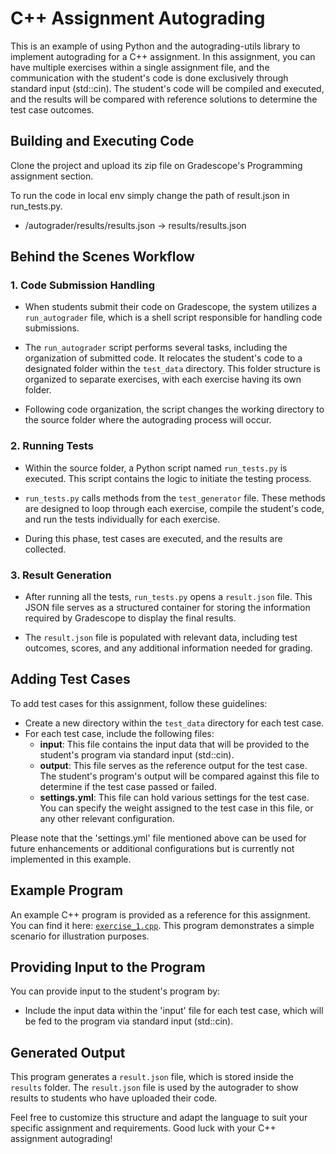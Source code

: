 # C++ Assignment Autograding

This is an example of using Python and the autograding-utils library to implement autograding for a C++ assignment. In this assignment, you can have multiple exercises within a single assignment file, and the communication with the student's code is done exclusively through standard input (std::cin). The student's code will be compiled and executed, and the results will be compared with reference solutions to determine the test case outcomes.

## Building and Executing Code

Clone the project and upload its zip file on Gradescope's Programming assignment section.

To run the code in local env simply change the path of result.json in run_tests.py.

- /autograder/results/results.json -> results/results.json

## Behind the Scenes Workflow

### 1. Code Submission Handling

- When students submit their code on Gradescope, the system utilizes a `run_autograder` file, which is a shell script responsible for handling code submissions.

- The `run_autograder` script performs several tasks, including the organization of submitted code. It relocates the student's code to a designated folder within the `test_data` directory. This folder structure is organized to separate exercises, with each exercise having its own folder.

- Following code organization, the script changes the working directory to the source folder where the autograding process will occur.

### 2. Running Tests

- Within the source folder, a Python script named `run_tests.py` is executed. This script contains the logic to initiate the testing process.

- `run_tests.py` calls methods from the `test_generator` file. These methods are designed to loop through each exercise, compile the student's code, and run the tests individually for each exercise.

- During this phase, test cases are executed, and the results are collected.

### 3. Result Generation

- After running all the tests, `run_tests.py` opens a `result.json` file. This JSON file serves as a structured container for storing the information required by Gradescope to display the final results.

- The `result.json` file is populated with relevant data, including test outcomes, scores, and any additional information needed for grading.

## Adding Test Cases

To add test cases for this assignment, follow these guidelines:

- Create a new directory within the `test_data` directory for each test case.
- For each test case, include the following files:
  - **input**: This file contains the input data that will be provided to the student's program via standard input (std::cin).
  - **output**: This file serves as the reference output for the test case. The student's program's output will be compared against this file to determine if the test case passed or failed.
  - **settings.yml**: This file can hold various settings for the test case. You can specify the weight assigned to the test case in this file, or any other relevant configuration.

Please note that the 'settings.yml' file mentioned above can be used for future enhancements or additional configurations but is currently not implemented in this example.

## Example Program

An example C++ program is provided as a reference for this assignment. You can find it here: [`exercise_1.cpp`](https://github.com/Divyashree-iyer/autograder/blob/main/test_data/exercise_1/exercise_1.cpp). This program demonstrates a simple scenario for illustration purposes.

## Providing Input to the Program

You can provide input to the student's program by:
- Include the input data within the 'input' file for each test case, which will be fed to the program via standard input (std::cin).

## Generated Output

This program generates a `result.json` file, which is stored inside the `results` folder. The `result.json` file is used by the autograder to show results to students who have uploaded their code.

Feel free to customize this structure and adapt the language to suit your specific assignment and requirements. Good luck with your C++ assignment autograding!
